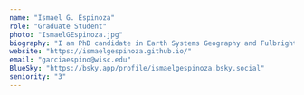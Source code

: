 ```yaml
---
name: "Ismael G. Espinoza"
role: "Graduate Student"
photo: "IsmaelGEspinoza.jpg"
biography: "I am PhD candidate in Earth Systems Geography and Fulbright Scholar from Colombia. My research interests include Quaternary ecology and climate-mediated vegetation dynamics. My dissertation aims to using ancient environmental DNA (aeDNA) and pollen records to understand vegetation responses to anthropogenic impacts."
website: "https://ismaelgespinoza.github.io/"
email: "garciaespino@wisc.edu"
BlueSky: "https://bsky.app/profile/ismaelgespinoza.bsky.social"
seniority: "3"
---
```

